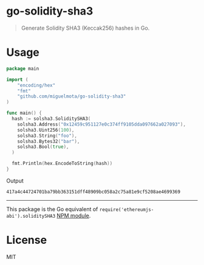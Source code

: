 # go-solidity-sha3

> Generate Solidity SHA3 (Keccak256) hashes in Go.

<!--
var a = new BN("0x12459c951127e0c374ff9105dda097662a027093", 16)

var s4 = abi.soliditySHA3(['address', 'uint256'], [a, new BN('200000000000000', 10)])

		// basic test
		hash := SoliditySHA3(
			Address("0x12459c951127e0c374ff9105dda097662a027093"),
			Uint256(200000000000000),
		)

		expected := "abb858e5d39c237b0c47db82052cdb7f933419e3c1d334c7c2558eb8c03734fc"
		if got := hex.EncodeToString(hash); got != expected {
-->

# Usage

```go
package main

import (
	"encoding/hex"
	"fmt"
	"github.com/miguelmota/go-solidity-sha3"
)

func main() {
  hash := solsha3.SoliditySHA3(
    solsha3.Address("0x12459c951127e0c374ff9105dda097662a027093"),
    solsha3.Uint256(100),
    solsha3.String("foo"),
    solsha3.Bytes32("bar"),
    solsha3.Bool(true),
  )

  fmt.Println(hex.EncodeToString(hash))
}
```

Output

```bash
417a4c44724701ba79bb363151dff48909bc058a2c75a81e9cf5208ae4699369
```

---

This package is the Go equivalent of `require('ethereumjs-abi').soliditySHA3` [NPM module](https://www.npmjs.com/package/ethereumjs-abi).

# License

MIT
